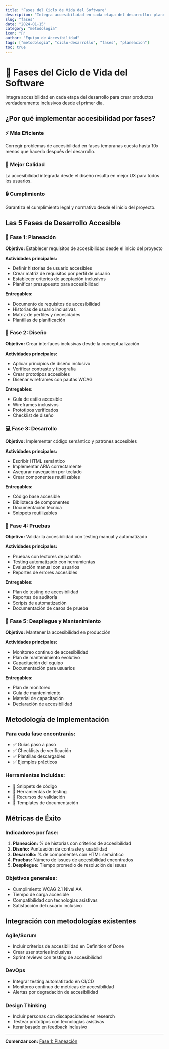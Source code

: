 ```yaml
---
title: "Fases del Ciclo de Vida del Software"
description: "Integra accesibilidad en cada etapa del desarrollo: planeación, diseño, desarrollo, pruebas y despliegue."
slug: "fases"
date: "2024-01-15"
category: "metodologia"
icon: "🔄"
author: "Equipo de Accesibilidad"
tags: ["metodologia", "ciclo-desarrollo", "fases", "planeacion"]
toc: true
---
```


# 🔄 Fases del Ciclo de Vida del Software

Integra accesibilidad en cada etapa del desarrollo para crear productos verdaderamente inclusivos desde el primer día.

## ¿Por qué implementar accesibilidad por fases?

### ⚡ Más Eficiente
Corregir problemas de accesibilidad en fases tempranas cuesta hasta 10x menos que hacerlo después del desarrollo.

### 🎯 Mejor Calidad
La accesibilidad integrada desde el diseño resulta en mejor UX para todos los usuarios.

### 🔒 Cumplimiento
Garantiza el cumplimiento legal y normativo desde el inicio del proyecto.

## Las 5 Fases de Desarrollo Accesible

### 📑 Fase 1: Planeación
**Objetivo:** Establecer requisitos de accesibilidad desde el inicio del proyecto

**Actividades principales:**
- Definir historias de usuario accesibles
- Crear matriz de requisitos por perfil de usuario
- Establecer criterios de aceptación inclusivos
- Planificar presupuesto para accesibilidad

**Entregables:**
- Documento de requisitos de accesibilidad
- Historias de usuario inclusivas
- Matriz de perfiles y necesidades
- Plantillas de planificación

### 🎨 Fase 2: Diseño
**Objetivo:** Crear interfaces inclusivas desde la conceptualización

**Actividades principales:**
- Aplicar principios de diseño inclusivo
- Verificar contraste y tipografía
- Crear prototipos accesibles
- Diseñar wireframes con pautas WCAG

**Entregables:**
- Guía de estilo accesible
- Wireframes inclusivos
- Prototipos verificados
- Checklist de diseño

### 💻 Fase 3: Desarrollo
**Objetivo:** Implementar código semántico y patrones accesibles

**Actividades principales:**
- Escribir HTML semántico
- Implementar ARIA correctamente
- Asegurar navegación por teclado
- Crear componentes reutilizables

**Entregables:**
- Código base accesible
- Biblioteca de componentes
- Documentación técnica
- Snippets reutilizables

### 🧪 Fase 4: Pruebas
**Objetivo:** Validar la accesibilidad con testing manual y automatizado

**Actividades principales:**
- Pruebas con lectores de pantalla
- Testing automatizado con herramientas
- Evaluación manual con usuarios
- Reportes de errores accesibles

**Entregables:**
- Plan de testing de accesibilidad
- Reportes de auditoría
- Scripts de automatización
- Documentación de casos de prueba

### 🚀 Fase 5: Despliegue y Mantenimiento
**Objetivo:** Mantener la accesibilidad en producción

**Actividades principales:**
- Monitoreo continuo de accesibilidad
- Plan de mantenimiento evolutivo
- Capacitación del equipo
- Documentación para usuarios

**Entregables:**
- Plan de monitoreo
- Guía de mantenimiento
- Material de capacitación
- Declaración de accesibilidad

## Metodología de Implementación

### Para cada fase encontrarás:
- ✅ Guías paso a paso
- ✅ Checklists de verificación
- ✅ Plantillas descargables
- ✅ Ejemplos prácticos

### Herramientas incluidas:
- 🔧 Snippets de código
- 🔧 Herramientas de testing
- 🔧 Recursos de validación
- 🔧 Templates de documentación

## Métricas de Éxito

### Indicadores por fase:
1. **Planeación:** % de historias con criterios de accesibilidad
2. **Diseño:** Puntuación de contraste y usabilidad
3. **Desarrollo:** % de componentes con HTML semántico
4. **Pruebas:** Número de issues de accesibilidad encontrados
5. **Despliegue:** Tiempo promedio de resolución de issues

### Objetivos generales:
- Cumplimiento WCAG 2.1 Nivel AA
- Tiempo de carga accesible
- Compatibilidad con tecnologías asistivas
- Satisfacción del usuario inclusivo

## Integración con metodologías existentes

### Agile/Scrum
- Incluir criterios de accesibilidad en Definition of Done
- Crear user stories inclusivas
- Sprint reviews con testing de accesibilidad

### DevOps
- Integrar testing automatizado en CI/CD
- Monitoreo continuo de métricas de accesibilidad
- Alertas por degradación de accesibilidad

### Design Thinking
- Incluir personas con discapacidades en research
- Testear prototipos con tecnologías asistivas
- Iterar basado en feedback inclusivo

---

**Comenzar con:** [Fase 1: Planeación](/fases/planeacion)

